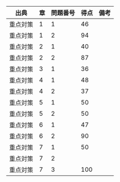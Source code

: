 

| 出典 | 章 | 問題番号 | 得点 | 備考 |
| ----------- | ------ | ------ | ------- | ---------------------------------- |
| 重点対策 | 1 | 1 | 46 | |
| 重点対策 | 1 | 2 | 94 | |
| 重点対策 | 2 | 1 | 40 | |
| 重点対策 | 2 | 2 | 87 | |
| 重点対策 | 3 | 1 | 36 | |
| 重点対策 | 4 | 1 | 48 | |
| 重点対策 | 4 | 2 | 37 | |
| 重点対策 | 5 | 1 | 50 | |
| 重点対策 | 5 | 2 | 50 | |
| 重点対策 | 6 | 1 | 47 | |
| 重点対策 | 6 | 2 | 90 | |
| 重点対策 | 7 | 1 | 50 | |
| 重点対策 | 7 | 2 |  | |
| 重点対策 | 7 | 3 | 100 | |
